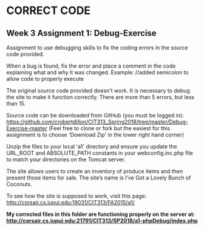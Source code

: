 <H1>CORRECT CODE</H1>
<H2>Week 3 Assignment 1: Debug-Exercise</H2>

Assignment to use debugging skills to fix the coding errors in the source code provided. 

When a bug is found, fix the error and place a comment in the code explaining what and why it was changed.
Example:  //added semicolon to allow code to properly execute

The original source code provided doesn't work. It is necessary to debug the site to make it function correctly. There are more than 5 errors, but less than 15.

Source code can be downloaded from GitHub (you must be logged in):  https://github.com/crobertdillon/CIT313_Spring2018/tree/master/Debug-Exercise-master  (Feel free to clone or fork but the easiest for this assignment is to choose 'Download Zip' in the lower right hand corner)

Unzip the files to your local 'a1' directory and ensure you update  the URL_ROOT and ABSOLUTE_PATH constants in your webconfig.inc.php file to match your directories on the Tomcat server.

The site allows users to create an inventory of produce items and then present those items for sale. The site’s name is I’ve Got a Lovely Bunch of Coconuts.

To see how the site is supposed to work, visit this page:
http://corsair.cs.iupui.edu:19031/CIT313/FA2015/a1/


<p>

<b>My corrected files in this folder are functioning properly on the server at:
http://corsair.cs.iupui.edu:21791/CIT313/SP2018/a1-phpDebug/index.php</b>